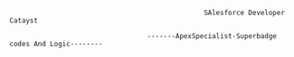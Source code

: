                                                     SAlesforce Developer Catayst 

                                      -------ApexSpecialist-Superbadge codes And Logic--------
